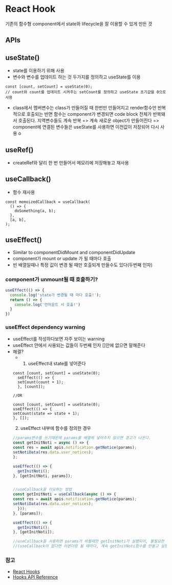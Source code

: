 # React Hook
기존의 함수형 component에서 state와 lifecycle을 잘 이용할 수 있게 만든 것

## APIs
## useState()
- state를 이용하기 위해 사용
- 변수와 변수를 업데이트 하는 것 두가지를 정의하고 useState를 이용
```
const [count, setCount] = useState(0);
// count와 count를 업데이트 시켜주는 setCount를 정의하고 useState 초기값을 0으로 사용
```
- class에서 멤버변수는 class가 만들어질 때 한번만 만들어지고 render함수만 반복적으로 호출되는 반면
함수는 component가 변경되면 code block 전체가 반복돼서 호출된다. 지역변수들도 계속 반복
  => 계속 새로운 object가 만들어진다
  => component에 연결된 변수들은 useState를 사용하면 이전값이 저장되어 다시 사용 o

## useRef()
- createRef와 달리 한 번 만들어서 메모리에 저장해놓고 재사용

## useCallback()
- 함수 재사용
```
const memoizedCallback = useCallback(
  () => {
    doSomething(a, b);
  },
  [a, b],
);
```

## useEffect()
- Similar to componentDidMount and componentDidUpdate
- component가 mount or update 가 될 때마다 호출
- 빈 배열일때나 특정 값이 변경 될 때만 호출되게 만들수도 있다(두번째 인자)
### component가 unmount될 때 호출하기?
```js
useEffect(() => {
  console.log('state가 변경될 때 마다 호출!');
  return () => {
    console.log('언마운트 시 호출!')
  }
})
```

### useEffect dependency warning
- useEffect를 작성하다보면 자주 보이는 warning
- useEffect 안에서 사용되는 값들이 두번째 인자 []안에 없으면 말해준다
- 해결? 
  - 1. useEffect내 state를 넣어준다
  ```JS
  const [count, setCount] = useState(0);
    seEffect(() => {
    setCount(count + 1);
    }, [count]);

  //OR

  const [count, setCount] = useState(0);
  useEffect(() => {
  setCount(state => state + 1);
  }, []);
  ```
  2. useEffect 내부에 함수를 정의한 경우
  ```js
  //params변수를 쓰기때문에 params를 배열에 넣어주지 않으면 경고가 나온다.
  const getInitNoti = async () => {
  const res = await apis.notification.getNotice(params);
  setNotiData(res.data.user_notices);
  };

  useEffect(() => {
    getInitNoti();
  }, [getInitNoti, params]);
  

  //useCallback을 이요하는 방법
  const getInitNoti = useCallback(async () => {
  const res = await apis.notification.getNotice(params);
  setNotiData(res.data.user_notices);
    }));
  }, [params]);

  useEffect(() => {
    getInitNoti();
  }, [getInitNoti]);

  //useCallback을 사용하면 params가 바뀔때만 getInitNoti가 실행되어, 불필요한 함수 생성 및 실행을 막을 수 있다.
  //(useCallback이 없다면 리렌더링 될 때마다, 계속 getInitNoti함수를 만들고 실행)
  ```


### 참고
- [React Hooks](https://reactjs.org/docs/hooks-intro.html)
- [Hooks API Reference](https://ko.reactjs.org/docs/hooks-reference.html)
